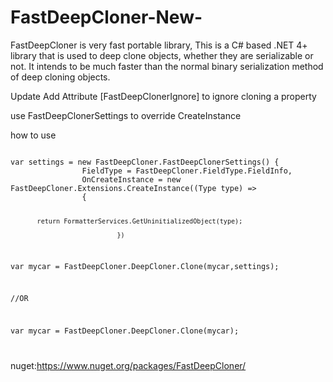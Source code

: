 # FastDeepCloner-New-
FastDeepCloner is very fast portable library, This is a C# based .NET 4+ library that is used to deep clone objects, whether they are serializable or not. It intends to be much faster than the normal binary serialization method of deep cloning objects.

Update
Add Attribute [FastDeepClonerIgnore] to ignore cloning a property

use FastDeepClonerSettings to override CreateInstance

how to use

<code>
var settings = new FastDeepCloner.FastDeepClonerSettings() {
                FieldType = FastDeepCloner.FieldType.FieldInfo,
                OnCreateInstance = new FastDeepCloner.Extensions.CreateInstance((Type type) =>
                {
                   
		   return FormatterServices.GetUninitializedObject(type);
								
								})
        
var mycar = FastDeepCloner.DeepCloner.Clone(mycar,settings);

//OR

var mycar = FastDeepCloner.DeepCloner.Clone(mycar);

</code> 

nuget:https://www.nuget.org/packages/FastDeepCloner/
